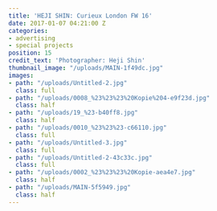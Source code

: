 ```yaml
---
title: 'HEJI SHIN: Curieux London FW 16'
date: 2017-01-07 04:21:00 Z
categories:
- advertising
- special projects
position: 15
credit_text: 'Photographer: Heji Shin'
thumbnail_image: "/uploads/MAIN-1f49dc.jpg"
images:
- path: "/uploads/Untitled-2.jpg"
  class: full
- path: "/uploads/0008_%23%23%23%20Kopie%204-e9f23d.jpg"
  class: half
- path: "/uploads/19_%23-b40ff8.jpg"
  class: half
- path: "/uploads/0010_%23%23%23-c66110.jpg"
  class: full
- path: "/uploads/Untitled-3.jpg"
  class: full
- path: "/uploads/Untitled-2-43c33c.jpg"
  class: full
- path: "/uploads/0002_%23%23%23%20Kopie-aea4e7.jpg"
  class: half
- path: "/uploads/MAIN-5f5949.jpg"
  class: half
---
```


